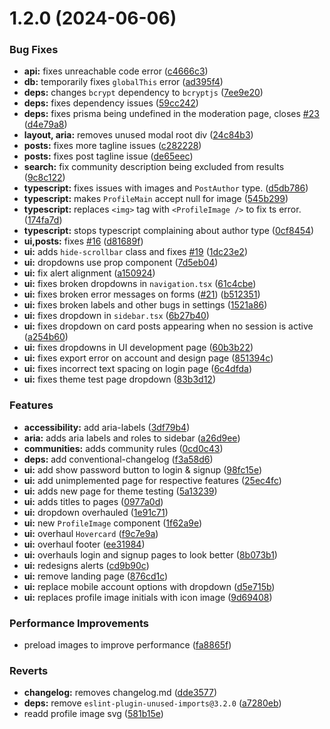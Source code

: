 # 1.2.0 (2024-06-06)


### Bug Fixes

* **api:** fixes unreachable code error ([c4666c3](https://github.com/CMD-Forum/cmd-forum/commit/c4666c3bcc8065d9a6e8727b4245660b57a18759))
* **db:** temporarily fixes `globalThis` error ([ad395f4](https://github.com/CMD-Forum/cmd-forum/commit/ad395f42c81effa6d85d57080a679ccd2f313c12))
* **deps:** changes `bcrypt` dependency to `bcryptjs` ([7ee9e20](https://github.com/CMD-Forum/cmd-forum/commit/7ee9e20e705dabaaa25b8ccaae692cd86496b57b))
* **deps:** fixes dependency issues ([59cc242](https://github.com/CMD-Forum/cmd-forum/commit/59cc2424130ef2cb5be80d35475a5930d3b359ac))
* **deps:** fixes prisma being undefined in the moderation page, closes [#23](https://github.com/CMD-Forum/cmd-forum/issues/23) ([d4e79a8](https://github.com/CMD-Forum/cmd-forum/commit/d4e79a892adbd2dd2fa4a53cced657ca6ed5a940))
* **layout, aria:** removes unused modal root div ([24c84b3](https://github.com/CMD-Forum/cmd-forum/commit/24c84b3cc3e0e13e161d780e33ca2f73b12532a9))
* **posts:** fixes more tagline issues ([c282228](https://github.com/CMD-Forum/cmd-forum/commit/c2822287bf64ad78a48fc9baa4864b0eb7512571))
* **posts:** fixes post tagline issue ([de65eec](https://github.com/CMD-Forum/cmd-forum/commit/de65eec5d26a46f0dfc4b12a58f1adc5a90c173a))
* **search:** fix community description being excluded from results ([9c8c122](https://github.com/CMD-Forum/cmd-forum/commit/9c8c1222b07238135d024cafa943374392a1eb57))
* **typescript:** fixes issues with images and `PostAuthor` type. ([d5db786](https://github.com/CMD-Forum/cmd-forum/commit/d5db7868589969857f0539bf36a00741e719c798))
* **typescript:** makes `ProfileMain` accept null for image ([545b299](https://github.com/CMD-Forum/cmd-forum/commit/545b29924ebca64d03c6858e7f38c14f6212ccd7))
* **typescript:** replaces `<img>` tag with `<ProfileImage />` to fix ts error. ([174fa7d](https://github.com/CMD-Forum/cmd-forum/commit/174fa7d161267b064dcafb5f90ee18e775a94410))
* **typescript:** stops typescript complaining about author type ([0cf8454](https://github.com/CMD-Forum/cmd-forum/commit/0cf8454b9440997932eef8d8a98033ced40e9fb1))
* **ui,posts:** fixes [#16](https://github.com/CMD-Forum/cmd-forum/issues/16) ([d81689f](https://github.com/CMD-Forum/cmd-forum/commit/d81689fe2373587503272a02873665a02e66bf3f))
* **ui:** adds `hide-scrollbar` class and fixes [#19](https://github.com/CMD-Forum/cmd-forum/issues/19) ([1dc23e2](https://github.com/CMD-Forum/cmd-forum/commit/1dc23e2f48244aa37d0803a5ac7974bbb556dcd3))
* **ui:** dropdowns use prop component ([7d5eb04](https://github.com/CMD-Forum/cmd-forum/commit/7d5eb0407a37b3064b305a45dbffa3341b6e08d8))
* **ui:** fix alert alignment ([a150924](https://github.com/CMD-Forum/cmd-forum/commit/a1509241d35c9d89301a42ed5b77ab9cb29924d9))
* **ui:** fixes broken dropdowns in `navigation.tsx` ([61c4cbe](https://github.com/CMD-Forum/cmd-forum/commit/61c4cbe2fae6ee42f67d623fc045258583bee591))
* **ui:** fixes broken error messages on forms ([#21](https://github.com/CMD-Forum/cmd-forum/issues/21)) ([b512351](https://github.com/CMD-Forum/cmd-forum/commit/b5123513776dd6cc561216a2c49b3602f7432bc3))
* **ui:** fixes broken labels and other bugs in settings ([1521a86](https://github.com/CMD-Forum/cmd-forum/commit/1521a867bc5ea3581f8ef2fcfdeba4a7fb9141f9))
* **ui:** fixes dropdown in `sidebar.tsx` ([6b27b40](https://github.com/CMD-Forum/cmd-forum/commit/6b27b40d6aa4d127eb40068b746c20f0efa35c27))
* **ui:** fixes dropdown on card posts appearing when no session is active ([a254b60](https://github.com/CMD-Forum/cmd-forum/commit/a254b60d3582613c385c5c6a9ddc3e8952ae9407))
* **ui:** fixes dropdowns in UI development page ([60b3b22](https://github.com/CMD-Forum/cmd-forum/commit/60b3b22bd1d76908f5034841648e0dc7c77394a8))
* **ui:** fixes export error on account and design page ([851394c](https://github.com/CMD-Forum/cmd-forum/commit/851394c9229b207bdbb64ffc7c31e02d47557d9d))
* **ui:** fixes incorrect text spacing on login page ([6c4dfda](https://github.com/CMD-Forum/cmd-forum/commit/6c4dfda26fdfb7bd050eab41e5ea084cfc63e5d6))
* **ui:** fixes theme test page dropdown ([83b3d12](https://github.com/CMD-Forum/cmd-forum/commit/83b3d12aeb633fbec0374d6e5b5aeb7c108484b3))


### Features

* **accessibility:** add aria-labels ([3df79b4](https://github.com/CMD-Forum/cmd-forum/commit/3df79b4cf0c7a91c72476bab75589b36d0d3e86a))
* **aria:** adds aria labels and roles to sidebar ([a26d9ee](https://github.com/CMD-Forum/cmd-forum/commit/a26d9eedcd8b381e1e87d58c337511b39c143223))
* **communities:** adds community rules ([0cd0c43](https://github.com/CMD-Forum/cmd-forum/commit/0cd0c43b0ec8a08e5027f5f7fd53b5d738d8ab5f))
* **deps:** add conventional-changelog ([f3a58d6](https://github.com/CMD-Forum/cmd-forum/commit/f3a58d65149a46e19f99ec19d7a895fe53d18d48))
* **ui:** add show password button to login & signup ([98fc15e](https://github.com/CMD-Forum/cmd-forum/commit/98fc15ec9c19b51bf0f52aa0fe375019c0331b40))
* **ui:** add unimplemented page for respective features ([25ec4fc](https://github.com/CMD-Forum/cmd-forum/commit/25ec4fc32cb0a15ecc523d34328eb115cc1a73f5))
* **ui:** adds new page for theme testing ([5a13239](https://github.com/CMD-Forum/cmd-forum/commit/5a13239bf9c02d28230dc56def97829aa19fe91a))
* **ui:** adds titles to pages ([0977a0d](https://github.com/CMD-Forum/cmd-forum/commit/0977a0d15d098ed43f56fcb44f05394c5e6d762f))
* **ui:** dropdown overhauled ([1e91c71](https://github.com/CMD-Forum/cmd-forum/commit/1e91c71d6d2bdc7d34420a7112025006d5a9f778))
* **ui:** new `ProfileImage` component ([1f62a9e](https://github.com/CMD-Forum/cmd-forum/commit/1f62a9e9dff637406a7c1574d10c095c36c2ba35))
* **ui:** overhaul `Hovercard` ([f9c7e9a](https://github.com/CMD-Forum/cmd-forum/commit/f9c7e9a2296526af5407abf8ab3645c53785a15d))
* **ui:** overhaul footer ([ee31984](https://github.com/CMD-Forum/cmd-forum/commit/ee319847a2bf70bfc4a35ca22ef400bf5a5fa593))
* **ui:** overhauls login and signup pages to look better ([8b073b1](https://github.com/CMD-Forum/cmd-forum/commit/8b073b190032614b9a1e131d06072902b4761ea6))
* **ui:** redesigns alerts ([cd9b90c](https://github.com/CMD-Forum/cmd-forum/commit/cd9b90cace112dbad22cc15eef499195f9fee0b9))
* **ui:** remove landing page ([876cd1c](https://github.com/CMD-Forum/cmd-forum/commit/876cd1c9b06de493d5185a97592a024900ce6d2f))
* **ui:** replace mobile account options with dropdown ([d5e715b](https://github.com/CMD-Forum/cmd-forum/commit/d5e715b493689cefdd442b5102966beaff8b75e4))
* **ui:** replaces profile image initials with icon image ([9d69408](https://github.com/CMD-Forum/cmd-forum/commit/9d694084924b668a75cc502c5e0b2cd6b03a9ad7))


### Performance Improvements

* preload images to improve performance ([fa8865f](https://github.com/CMD-Forum/cmd-forum/commit/fa8865f041aaf289cf084586865d62e5a13847f4))


### Reverts

* **changelog:** removes changelog.md ([dde3577](https://github.com/CMD-Forum/cmd-forum/commit/dde357795865a62aa2c733abd2515574d7f3fefc))
* **deps:** remove `eslint-plugin-unused-imports@3.2.0` ([a7280eb](https://github.com/CMD-Forum/cmd-forum/commit/a7280eb5b2feef9f684fd9289f7a94dd44f81390))
* readd profile image svg ([581b15e](https://github.com/CMD-Forum/cmd-forum/commit/581b15eef8603036ddfbcc32cfb028b0281c77e8))



